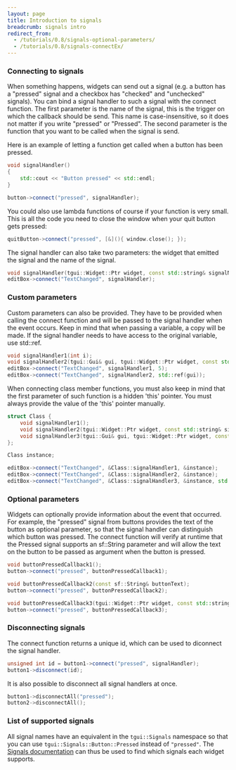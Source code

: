 ```yaml
---
layout: page
title: Introduction to signals
breadcrumb: signals intro
redirect_from:
  - /tutorials/0.8/signals-optional-parameters/
  - /tutorials/0.8/signals-connectEx/
---
```


### Connecting to signals
When something happens, widgets can send out a signal (e.g. a button has a "pressed" signal and a checkbox has "checked" and "unchecked" signals). You can bind a signal handler to such a signal with the connect function. The first parameter is the name of the signal, this is the trigger on which the callback should be send. This name is case-insensitive, so it does not matter if you write "pressed" or "Pressed". The second parameter is the function that you want to be called when the signal is send.

Here is an example of letting a function get called when a button has been pressed.
```c++
void signalHandler()
{
    std::cout << "Button pressed" << std::endl;
}

button->connect("pressed", signalHandler);
```

You could also use lambda functions of course if your function is very small. This is all the code you need to close the window when your quit button gets pressed:
```c++
quitButton->connect("pressed", [&](){ window.close(); });
```

The signal handler can also take two parameters: the widget that emitted the signal and the name of the signal.
```c++
void signalHandler(tgui::Widget::Ptr widget, const std::string& signalName);
editBox->connect("TextChanged", signalHandler);
```


### Custom parameters
Custom parameters can also be provided. They have to be provided when calling the connect function and will be passed to the signal handler when the event occurs. Keep in mind that when passing a variable, a copy will be made. If the signal handler needs to have access to the original variable, use std::ref.
```c++
void signalHandler1(int i);
void signalHandler2(tgui::Gui& gui, tgui::Widget::Ptr widget, const std::string& signalName);
editBox->connect("TextChanged", signalHandler1, 5);
editBox->connect("TextChanged", signalHandler2, std::ref(gui));
```

When connecting class member functions, you must also keep in mind that the first parameter of such function is a hidden 'this' pointer. You must always provide the value of the 'this' pointer manually.
```c++
struct Class {
    void signalHandler1();
    void signalHandler2(tgui::Widget::Ptr widget, const std::string& signalName);
    void signalHandler3(tgui::Gui& gui, tgui::Widget::Ptr widget, const std::string& signalName);
};

Class instance;

editBox->connect("TextChanged", &Class::signalHandler1, &instance);
editBox->connect("TextChanged", &Class::signalHandler2, &instance);
editBox->connect("TextChanged", &Class::signalHandler3, &instance, std::ref(gui));
```


### Optional parameters
Widgets can optionally provide information about the event that occurred. For example, the "pressed" signal from buttons provides the text of the button as optional parameter, so that the signal handler can distinguish which button was pressed. The connect function will verify at runtime that the Pressed signal supports an sf::String parameter and will allow the text on the button to be passed as argument when the button is pressed.
```c++
void buttonPressedCallback1();
button->connect("pressed", buttonPressedCallback1);

void buttonPressedCallback2(const sf::String& buttonText);
button->connect("pressed", buttonPressedCallback2);

void buttonPressedCallback3(tgui::Widget::Ptr widget, const std::string& signalName, const sf::String& buttonText);
button->connect("pressed", buttonPressedCallback3);
```


### Disconnecting signals
The connect function returns a unique id, which can be used to diconnect the signal handler.
```c++
unsigned int id = button1->connect("pressed", signalHandler);
button1->disconnect(id);
```

It is also possible to disconnect all signal handlers at once.
```c++
button1->disconnectAll("pressed");
button2->disconnectAll();
```


### List of supported signals

All signal names have an equivalent in the `tgui::Signals` namespace so that you can use `tgui::Signals::Button::Pressed` instead of `"pressed"`. The [Signals documentation](https://tgui.eu/documentation/0.8/namespacetgui_1_1Signals.html) can thus be used to find which signals each widget supports.
